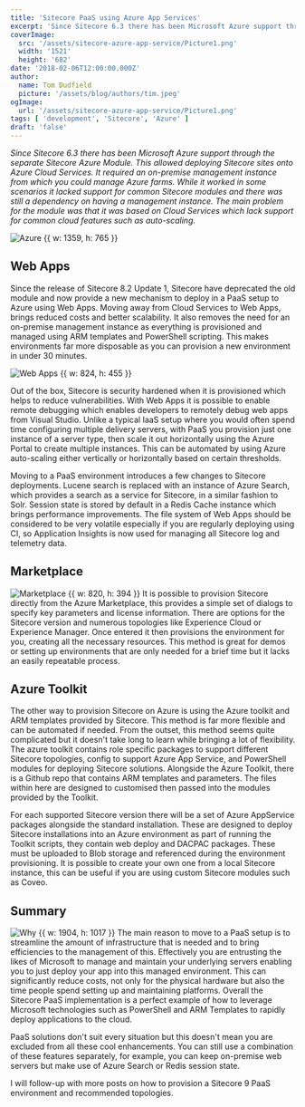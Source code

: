 ```yaml
---
title: 'Sitecore PaaS using Azure App Services'
excerpt: 'Since Sitecore 6.3 there has been Microsoft Azure support through the separate Sitecore Azure Module.'
coverImage: 
  src: '/assets/sitecore-azure-app-service/Picture1.png'
  width: '1521'
  height: '682'
date: '2018-02-06T12:00:00.000Z'
author:
  name: Tom Dudfield
  picture: '/assets/blog/authors/tim.jpeg'
ogImage:
  url: '/assets/sitecore-azure-app-service/Picture1.png'
tags: [ 'development', 'Sitecore', 'Azure' ]
draft: 'false'
---
```


*Since Sitecore 6.3 there has been Microsoft Azure support through the separate Sitecore Azure Module. This allowed deploying Sitecore sites onto Azure Cloud Services. It required an on-premise management instance from which you could manage Azure farms. While it worked in some scenarios it lacked support for common Sitecore modules and there was still a dependency on having a management instance. The main problem for the module was that it was based on Cloud Services which lack support for common cloud features such as auto-scaling.*

![Azure {{ w: 1359, h: 765 }}](/assets/sitecore-azure-app-service/Picture3.jpg)

## Web Apps
Since the release of Sitecore 8.2 Update 1, Sitecore have deprecated the old module and now provide a new mechanism to deploy in a PaaS setup to Azure using Web Apps. Moving away from Cloud Services to Web Apps, brings reduced costs and better scalability. It also removes the need for an on-premise management instance as everything is provisioned and managed using ARM templates and PowerShell scripting. This makes environments far more disposable as you can provision a new environment in under 30 minutes.

![Web Apps {{ w: 824, h: 455 }}](/assets/sitecore-azure-app-service/Picture2.png)

Out of the box, Sitecore is security hardened when it is provisioned which helps to reduce vulnerabilities. With Web Apps it is possible to enable remote debugging which enables developers to remotely debug web apps from Visual Studio. Unlike a typical IaaS setup where you would often spend time configuring multiple delivery servers, with PaaS you provision just one instance of a server type, then scale it out horizontally using the Azure Portal to create multiple instances. This can be automated by using Azure auto-scaling either vertically or horizontally based on certain thresholds.

Moving to a PaaS environment introduces a few changes to Sitecore deployments. Lucene search is replaced with an instance of Azure Search, which provides a search as a service for Sitecore, in a similar fashion to Solr. Session state is stored by default in a Redis Cache instance which brings performance improvements. The file system of Web Apps should be considered to be very volatile especially if you are regularly deploying using CI, so Application Insights is now used for managing all Sitecore log and telemetry data.

## Marketplace
![Marketplace {{ w: 820, h: 394 }}](/assets/sitecore-azure-app-service/Untitled.png)
It is possible to provision Sitecore directly from the Azure Marketplace, this provides a simple set of dialogs to specify key parameters and license information. There are options for the Sitecore version and numerous topologies like Experience Cloud or Experience Manager. Once entered it then provisions the environment for you, creating all the necessary resources. This method is great for demos or setting up environments that are only needed for a brief time but it lacks an easily repeatable process.

## Azure Toolkit
The other way to provision Sitecore on Azure is using the Azure toolkit and ARM templates provided by Sitecore. This method is far more flexible and can be automated if needed. From the outset, this method seems quite complicated but it doesn't take long to learn while bringing a lot of flexibility. The azure toolkit contains role specific packages to support different Sitecore topologies, config to support Azure App Service, and PowerShell modules for deploying Sitecore solutions. Alongside the Azure Toolkit, there is a Github repo that contains ARM templates and parameters. The files within here are designed to customised then passed into the modules provided by the Toolkit.

For each supported Sitecore version there will be a set of Azure AppService packages alongside the standard installation. These are designed to deploy Sitecore installations into an Azure environment as part of running the Toolkit scripts, they contain web deploy and DACPAC packages. These must be uploaded to Blob storage and referenced during the environment provisioning. It is possible to create your own one from a local Sitecore instance, this can be useful if you are using custom Sitecore modules such as Coveo.

## Summary
![Why {{ w: 1904, h: 1017 }}](/assets/sitecore-azure-app-service/why.png)
The main reason to move to a PaaS setup is to streamline the amount of infrastructure that is needed and to bring efficiencies to the management of this. Effectively you are entrusting the likes of Microsoft to manage and maintain your underlying servers enabling you to just deploy your app into this managed environment. This can significantly reduce costs, not only for the physical hardware but also the time people spend setting up and maintaining platforms. Overall the Sitecore PaaS implementation is a perfect example of how to leverage Microsoft technologies such as PowerShell and ARM Templates to rapidly deploy applications to the cloud. 

PaaS solutions don't suit every situation but this doesn't mean you are excluded from all these cool enhancements. You can still use a combination of these features separately, for example, you can keep on-premise web servers but make use of Azure Search or Redis session state.

I will follow-up with more posts on how to provision a Sitecore 9 PaaS environment and recommended topologies.